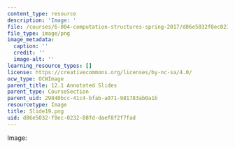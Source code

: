 ```yaml
---
content_type: resource
description: 'Image: '
file: /courses/6-004-computation-structures-spring-2017/d86e5032f8ec023288fddaef8f2f7fad_Slide19.png
file_type: image/png
image_metadata:
  caption: ''
  credit: ''
  image-alt: ''
learning_resource_types: []
license: https://creativecommons.org/licenses/by-nc-sa/4.0/
ocw_type: OCWImage
parent_title: 12.1 Annotated Slides
parent_type: CourseSection
parent_uid: 29840bcc-41c4-bfab-a071-981783ab0a1b
resourcetype: Image
title: Slide19.png
uid: d86e5032-f8ec-0232-88fd-daef8f2f7fad
---
```

Image: 